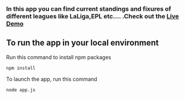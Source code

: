 ### In this app you can find current standings and fixures of different leagues like LaLiga,EPL etc.... .Check out the **[Live Demo]()**

## To run the app in your local environment

Run this command to install npm packages

```
npm install
```

To launch the app, run this command

```
node app.js
```
